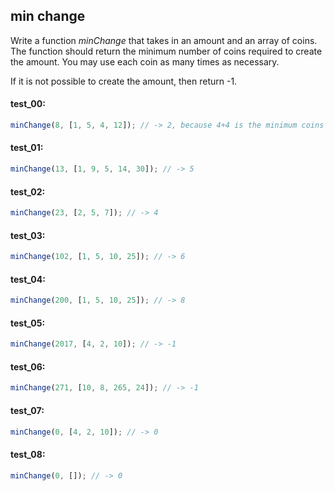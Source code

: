 ## min change

Write a function _minChange_ that takes in an amount and an array of coins. The function should
return the minimum number of coins required to create the amount. You may use each coin as many
times as necessary.

If it is not possible to create the amount, then return -1.

#### test_00:

```js
minChange(8, [1, 5, 4, 12]); // -> 2, because 4+4 is the minimum coins possible
```

#### test_01:

```js
minChange(13, [1, 9, 5, 14, 30]); // -> 5
```

#### test_02:

```js
minChange(23, [2, 5, 7]); // -> 4
```

#### test_03:

```js
minChange(102, [1, 5, 10, 25]); // -> 6
```

#### test_04:

```js
minChange(200, [1, 5, 10, 25]); // -> 8
```

#### test_05:

```js
minChange(2017, [4, 2, 10]); // -> -1
```

#### test_06:

```js
minChange(271, [10, 8, 265, 24]); // -> -1
```

#### test_07:

```js
minChange(0, [4, 2, 10]); // -> 0
```

#### test_08:

```js
minChange(0, []); // -> 0
```
